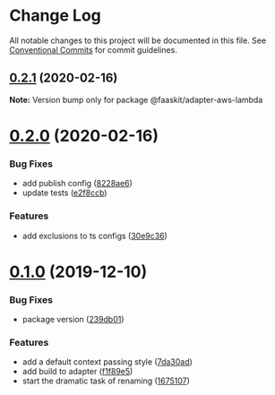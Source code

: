 # Change Log

All notable changes to this project will be documented in this file.
See [Conventional Commits](https://conventionalcommits.org) for commit guidelines.

## [0.2.1](https://github.com/nullserve/faaskit/compare/v0.2.0...v0.2.1) (2020-02-16)

**Note:** Version bump only for package @faaskit/adapter-aws-lambda





# [0.2.0](https://github.com/nullserve/faaskit/compare/v0.0.0...v0.2.0) (2020-02-16)


### Bug Fixes

* add publish config ([8228ae6](https://github.com/nullserve/faaskit/commit/8228ae61a6d63845dd926a99f370851727046362))
* update tests ([e2f8ccb](https://github.com/nullserve/faaskit/commit/e2f8ccb2436d50ca5fc2c35831be2c1c66384b4e))


### Features

* add exclusions to ts configs ([30e9c36](https://github.com/nullserve/faaskit/commit/30e9c3680972eb25b8aad6d2527f772f46492c39))





# [0.1.0](https://github.com/nullserve/faaskit/compare/v2.1.10...v0.1.0) (2019-12-10)


### Bug Fixes

* package version ([239db01](https://github.com/nullserve/faaskit/commit/239db01a1371f5ba81d943ad2b3c807ee0bcc3b8))


### Features

* add a default context passing style ([7da30ad](https://github.com/nullserve/faaskit/commit/7da30ad569d19d65607a6a86430b05ab18739952))
* add build to adapter ([f1f89e5](https://github.com/nullserve/faaskit/commit/f1f89e561598949945282a4dbfe7ad601b90ccc5))
* start the dramatic task of renaming ([1675107](https://github.com/nullserve/faaskit/commit/1675107adb1e11edadc411494c3c540ab170c24c))
